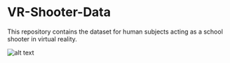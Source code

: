 # VR-Shooter-Data
This repository contains the dataset for human subjects acting as a school shooter in virtual reality.

![alt text](https://github.com/chrismcclurg/VR-Shooter-Data/visual/iso.jpg?raw=true)

